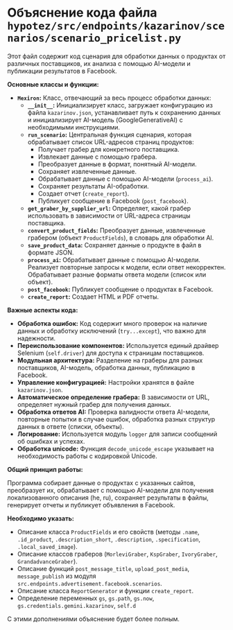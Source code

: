 # Объяснение кода файла `hypotez/src/endpoints/kazarinov/scenarios/scenario_pricelist.py`

Этот файл содержит код сценария для обработки данных о продуктах от различных поставщиков, их анализа с помощью AI-модели и публикации результатов в Facebook.

**Основные классы и функции:**

* **`Mexiron`:** Класс, отвечающий за весь процесс обработки данных:
    * **`__init__`:** Инициализирует класс, загружает конфигурацию из файла `kazarinov.json`, устанавливает путь к сохранению данных и инициализирует AI-модель (GoogleGenerativeAI) с необходимыми инструкциями.
    * **`run_scenario`:** Центральная функция сценария, которая обрабатывает список URL-адресов страниц продуктов:
        * Получает грабер для конкретного поставщика.
        * Извлекает данные с помощью грабера.
        * Преобразует данные в формат, понятный AI-модели.
        * Сохраняет извлеченные данные.
        * Обрабатывает данные с помощью AI-модели (`process_ai`).
        * Сохраняет результаты AI-обработки.
        * Создает отчет (`create_report`).
        * Публикует сообщение в Facebook (`post_facebook`).
    * **`get_graber_by_supplier_url`:**  Определяет, какой грабер использовать в зависимости от URL-адреса страницы поставщика.
    * **`convert_product_fields`:** Преобразует данные, извлеченные грабером (объект `ProductFields`), в словарь для обработки AI.
    * **`save_product_data`:** Сохраняет данные о продукте в файл в формате JSON.
    * **`process_ai`:** Обрабатывает данные с помощью AI-модели.  Реализует повторные запросы к модели, если ответ некорректен.  Обрабатывает разные форматы ответа модели (список или объект).
    * **`post_facebook`:** Публикует сообщение о продуктах в Facebook.
    * **`create_report`:** Создает HTML и PDF отчеты.

**Важные аспекты кода:**

* **Обработка ошибок:**  Код содержит много проверок на наличие данных и обработку исключений (`try...except`), что важно для надежности.
* **Переиспользование компонентов:** Используется единый драйвер Selenium (`self.driver`) для доступа к страницам поставщиков.
* **Модульная архитектура:** Разделение на граберы для разных поставщиков, AI-модель, обработка данных, публикацию в Facebook.
* **Управление конфигурацией:** Настройки хранятся в файле `kazarinov.json`.
* **Автоматическое определение грабера:** В зависимости от URL, определяет нужный грабер для получения данных.
* **Обработка ответов AI:** Проверка валидности ответа AI-модели, повторные попытки в случае ошибок, обработка разных структур данных в ответе (списки, объекты).
* **Логирование:** Используется модуль `logger` для записи сообщений об ошибках и успехах.
* **Обработка unicode:** Функция `decode_unicode_escape` указывает на необходимость работы с кодировкой Unicode.

**Общий принцип работы:**

Программа собирает данные о продуктах с указанных сайтов, преобразует их, обрабатывает с помощью AI-модели для получения локализованного описания (he, ru), сохраняет результаты в файлы, генерирует отчеты и публикует объявления в Facebook.


**Необходимо указать:**

* Описание класса `ProductFields` и его свойств (методы `.name`, `.id_product`, `.description_short`, `.description`, `.specification`, `.local_saved_image`).
* Описание классов граберов (`MorleviGraber`, `KspGraber`, `IvoryGraber`, `GrandadvanceGraber`).
* Описание функций `post_message_title`, `upload_post_media`, `message_publish` из модуля `src.endpoints.advertisement.facebook.scenarios`.
* Описание класса `ReportGenerator` и функции `create_report`.
*  Определение переменных `gs`, `gs.path`, `gs.now`, `gs.credentials.gemini.kazarinov`, `self.d`

С этими дополнениями объяснение будет более полным.